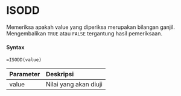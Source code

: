 # ISODD

Memeriksa apakah value yang diperiksa merupakan bilangan ganjil. Mengembalikan `TRUE` atau `FALSE` tergantung hasil pemeriksaan.

#### Syntax

```text
=ISODD(value)
```

| Parameter | Deskripsi |
| :--- | :--- |
| value | Nilai yang akan diuji |

